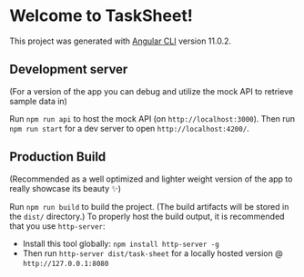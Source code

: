 # Welcome to TaskSheet!

This project was generated with [Angular CLI](https://github.com/angular/angular-cli) version 11.0.2.

## Development server
(For a version of the app you can debug and utilize the mock API to retrieve sample data in)

Run `npm run api` to host the mock API (on `http://localhost:3000`). Then run `npm run start` for a dev server to open `http://localhost:4200/`.

## Production Build
(Recommended as a well optimized and lighter weight version of the app to really showcase its beauty ✨)

Run `npm run build` to build the project. (The build artifacts will be stored in the `dist/` directory.) To properly host the build output, it is recommended that you use `http-server`:
- Install this tool globally: `npm install http-server -g`
- Then run `http-server dist/task-sheet` for a locally hosted version @ `http://127.0.0.1:8080`

